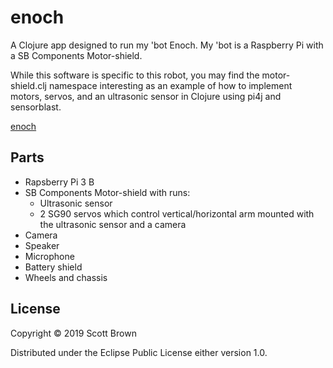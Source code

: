 # enoch

A Clojure app designed to run my 'bot Enoch. My 'bot is a Raspberry Pi with a SB Components Motor-shield.

While this software is specific to this robot, you may find the motor-shield.clj namespace interesting as 
an example of how to implement motors, servos, and an ultrasonic sensor in Clojure using pi4j and 
sensorblast.

[enoch](https://github.com/brown131/enoch/blob/master/doc/enoch.jpg)

## Parts
* Rapsberry Pi 3 B
* SB Components Motor-shield with runs:
  * Ultrasonic sensor
  * 2 SG90 servos which control vertical/horizontal arm mounted with the ultrasonic sensor and a camera
* Camera
* Speaker
* Microphone
* Battery shield
* Wheels and chassis

## License

Copyright © 2019 Scott Brown

Distributed under the Eclipse Public License either version 1.0.
